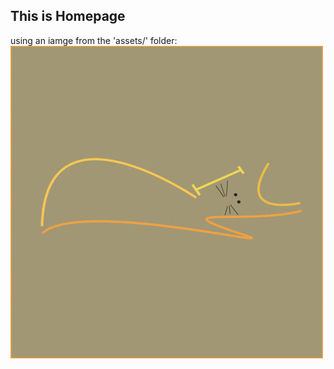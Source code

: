 ## This is Homepage

using an iamge from the 'assets/' folder:
![nics-logo](assets/nics-logo500.jpg)